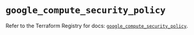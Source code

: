 # `google_compute_security_policy`

Refer to the Terraform Registry for docs: [`google_compute_security_policy`](https://registry.terraform.io/providers/hashicorp/google/5.28.0/docs/resources/compute_security_policy).
